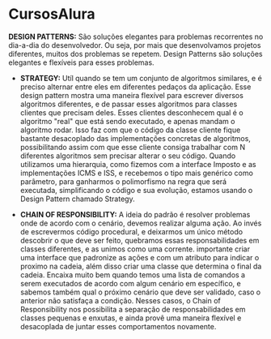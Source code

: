 # CursosAlura

**DESIGN PATTERNS:** São soluções elegantes para problemas recorrentes no dia-a-dia do desenvolvedor. Ou seja, por mais que desenvolvamos projetos diferentes, muitos dos problemas se repetem. Design Patterns são soluções elegantes e flexíveis para esses problemas.

- **STRATEGY:** Utíl quando se tem um conjunto de algoritmos similares, e é preciso alternar entre eles em diferentes pedaços da aplicação. Esse design pattern mostra uma maneira flexível para escrever diversos algoritmos diferentes, e de passar esses algoritmos para classes clientes que precisam deles. Esses clientes desconhecem qual é o algoritmo "real" que está sendo executado, e apenas mandam o algoritmo rodar. Isso faz com que o código da classe cliente fique bastante desacoplado das implementações concretas de algoritmos, possibilitando assim com que esse cliente consiga trabalhar com N diferentes algoritmos sem precisar alterar o seu código. Quando utilizamos uma hierarquia, como fizemos com a interface Imposto e as implementações ICMS e ISS, e recebemos o tipo mais genérico como parâmetro, para ganharmos o polimorfismo na regra que será executada, simplificando o código e sua evolução, estamos usando o Design Pattern chamado Strategy.

- **CHAIN OF RESPONSIBILITY:** A ideia do padrão é resolver problemas onde de acordo com o cenário, devemos realizar alguma ação. Ao invés de escrevermos código procedural, e deixarmos um único método descobrir o que deve ser feito, quebramos essas responsabilidades em classes diferentes, e as unimos como uma corrente. importante criar uma interface que padronize  as ações e com um atributo para indicar o proximo na cadeia, além disso criar uma classe que determina o final da cadeia. Encaixa muito bem quando temos uma lista de comandos a serem executados de acordo com algum cenário em específico, e sabemos também qual o próximo cenário que deve ser validado, caso o anterior não satisfaça a condição. Nesses casos, o Chain of Responsibility nos possibilita a separação de responsabilidades em classes pequenas e enxutas, e ainda provê uma maneira flexível e desacoplada de juntar esses comportamentos novamente. 
